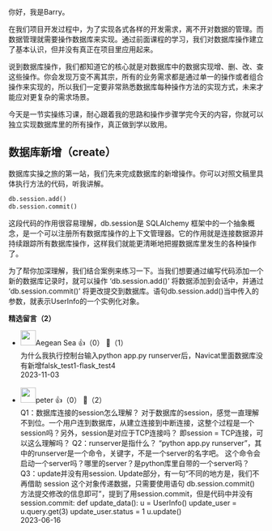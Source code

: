 你好，我是Barry。

在我们项目开发过程中，为了实现各式各样的开发需求，离不开对数据的管理。而数据管理就需要操作数据库来实现。通过前面课程的学习，我们对数据库操作建立了基本认识，但并没有真正在项目里应用起来。

说到数据库操作，我们都知道它的核心就是对数据库中的数据实现增、删、改、查这些操作。你会发现万变不离其宗，所有的业务需求都是通过单一的操作或者组合操作来实现的，所以我们一定要非常熟悉数据库每种操作方法的实现方式，未来才能应对更复杂的需求场景。

今天是一节实操练习课，耐心跟着我的思路和操作步骤学完今天的内容，你就可以独立实现数据库里的所有操作，真正做到学以致用。

## 数据库新增（create）

数据库实操之旅的第一站，我们先来完成数据库的新增操作。你可以对照文稿里具体执行方法的代码，听我讲解。

```python
db.session.add()
db.session.commit()
```

这段代码的作用很容易理解，db.session是 SQLAlchemy 框架中的一个抽象概念，是一个可以注册所有数据库操作的上下文管理器。它的作用就是连接数据源并持续跟踪所有数据库操作，这样我们就能更清晰地把握数据库里发生的各种操作了。

为了帮你加深理解，我们结合案例来练习一下。当我们想要通过编写代码添加一个新的数据库记录时，就可以操作 ‘db.session.add()’ 将数据添加到会话中，并通过 ‘db.session.commit()’ 将更改提交到数据库。语句db.session.add()当中传入的参数，就表示UserInfo的一个实例化对象。
<div><strong>精选留言（2）</strong></div><ul>
<li><img src="https://thirdwx.qlogo.cn/mmopen/vi_32/PiajxSqBRaELrxUK36wj3AesBNLK4tPibu7URiaI48cMWho2t8bfZOyfYDnQwQu2TTXibIbGVZ8DkPhNXDGr7VTfOJv1R1ccw1KBv5qfbq1bYvDhL1MtAVjISA/132" width="30px"><span>Aegean Sea</span> 👍（0） 💬（1）<div>为什么我执行控制台输入python app.py runserver后，Navicat里面数据库没有新增falsk_test1-flask_test4</div>2023-11-03</li><br/><li><img src="https://static001.geekbang.org/account/avatar/00/10/25/87/f3a69d1b.jpg" width="30px"><span>peter</span> 👍（0） 💬（2）<div>Q1：数据库连接的session怎么理解？
对于数据库的session，感觉一直理解不到位。一个用户连到数据库，从建立连接到中断连接，这整个过程是一个session吗？另外，session是对应于TCP连接吗？ 即session = TCP连接，可以这么理解吗？
Q2：runserver是指什么？
“python app.py runserver”，其中的runserver是一个命令，关键字，不是一个server的名字吧。 这个命令会启动一个server吗？哪里的server？是python库里自带的一个server吗？
Q3：update并没有用session.
Update部分，有一句“不同的地方是，我们不再借助 session 这个对象传递数据，只需要使用语句 db.session.commit() 方法提交修改的信息即可”，提到了用session.commit，但是代码中并没有session.commit:
def update_data():
    u = UserInfo()
    update_user = u.query.get(3)
    update_user.status = 1
    u.update()</div>2023-06-16</li><br/>
</ul>